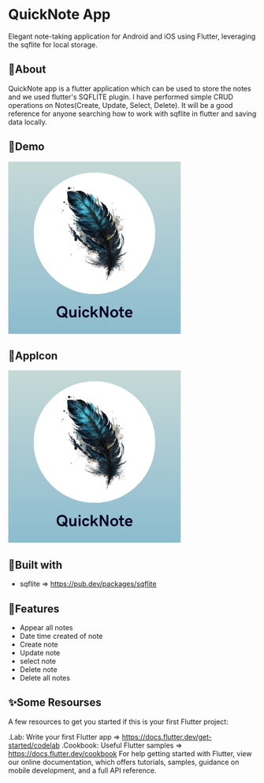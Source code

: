 # QuickNote App

Elegant note-taking application for Android and iOS using Flutter, leveraging the sqflite for local storage.


## 📣About
QuickNote app is a flutter application which can be used to store the notes and we used flutter's SQFLITE plugin. I have performed simple CRUD operations on Notes(Create, Update, Select, Delete). It will be a good reference for anyone searching how to work with sqflite in flutter and saving data locally.


## 🌟Demo
<img src="https://github.com/mennamohamed97/QuickNote/blob/master/icon.png" style="width: 350px;"/>


## 🌟AppIcon
<img src="https://github.com/mennamohamed97/QuickNote/blob/master/icon.png" style="width: 350px;"/>


## 📌Built with
- sqflite => https://pub.dev/packages/sqflite


## 🎯Features
- Appear all notes
- Date time created of note
- Create note
- Update note
- select note
- Delete note
- Delete all notes


## ✨Some Resourses
A few resources to get you started if this is your first Flutter project:

.Lab: Write your first Flutter app => https://docs.flutter.dev/get-started/codelab
.Cookbook: Useful Flutter samples => https://docs.flutter.dev/cookbook
For help getting started with Flutter, view our online documentation, which offers tutorials, samples, guidance on mobile development, and a full API reference.
